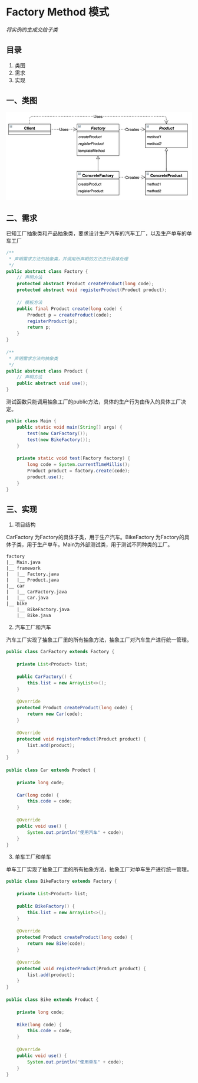 # Factory Method 模式

*将实例的生成交给子类*

## 目录

1. 类图
2. 需求
3. 实现



## 一、类图

![image-20220525002230289](image-20220525002230289.png)



## 二、需求

已知工厂抽象类和产品抽象类，要求设计生产汽车的汽车工厂，以及生产单车的单车工厂

```java
/**
 * 声明需求方法的抽象类，并调用所声明的方法进行具体处理
 */
public abstract class Factory {
    // 声明方法
    protected abstract Product createProduct(long code);
    protected abstract void registerProduct(Product product);

    // 模板方法
    public final Product create(long code) {
        Product p = createProduct(code);
        registerProduct(p);
        return p;
    }
}

/**
 * 声明需求方法的抽象类
 */
public abstract class Product {
    // 声明方法
    public abstract void use();
}
```



测试函数只能调用抽象工厂的public方法，具体的生产行为由传入的具体工厂决定。

```java
public class Main {
    public static void main(String[] args) {
        test(new CarFactory());
        test(new BikeFactory());
    }

    private static void test(Factory factory) {
        long code = System.currentTimeMillis();
        Product product = factory.create(code);
        product.use();
    }
}
```



## 三、实现

1. 项目结构

CarFactory 为Factory的具体子类，用于生产汽车。BikeFactory 为Factory的具体子类，用于生产单车。Main为外部测试类，用于测试不同种类的工厂。

```
factory
|__	Main.java
|__	framework
|	|__	Factory.java
|	|__	Product.java
|__	car
|	|__	CarFactory.java
|	|__	Car.java
|__	bike
	|__	BikeFactory.java
	|__	Bike.java
```



2. 汽车工厂和汽车

汽车工厂实现了抽象工厂里的所有抽象方法，抽象工厂对汽车生产进行统一管理。

```java
public class CarFactory extends Factory {

    private List<Product> list;

    public CarFactory() {
        this.list = new ArrayList<>();
    }

    @Override
    protected Product createProduct(long code) {
        return new Car(code);
    }

    @Override
    protected void registerProduct(Product product) {
        list.add(product);
    }
}

public class Car extends Product {

    private long code;

    Car(long code) {
        this.code = code;
    }

    @Override
    public void use() {
        System.out.println("使用汽车" + code);
    }
}
```



3. 单车工厂和单车

单车工厂实现了抽象工厂里的所有抽象方法，抽象工厂对单车生产进行统一管理。

```java
public class BikeFactory extends Factory {

    private List<Product> list;

    public BikeFactory() {
        this.list = new ArrayList<>();
    }

    @Override
    protected Product createProduct(long code) {
        return new Bike(code);
    }

    @Override
    protected void registerProduct(Product product) {
        list.add(product);
    }
}

public class Bike extends Product {

    private long code;

	Bike(long code) {
        this.code = code;
    }

    @Override
    public void use() {
        System.out.println("使用单车" + code);
    }
}
```



